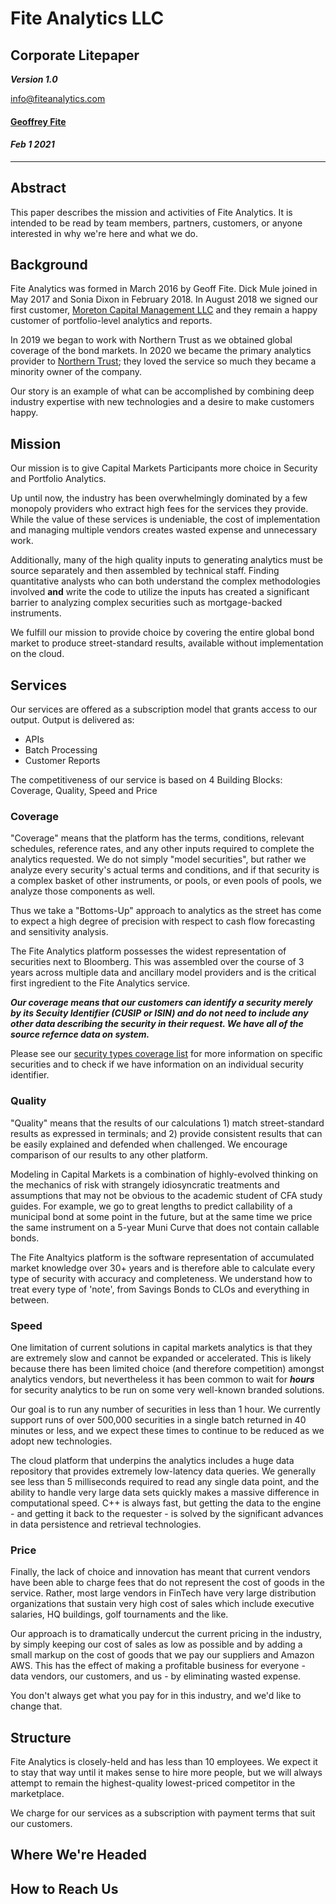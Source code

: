 # Fite Analytics LLC

## Corporate Litepaper

***Version 1.0***

[info@fiteanalytics.com](mailto:info@fiteanalytics.com)

#### [Geoffrey Fite](mailto:geoff@fiteanalytics.com)

#### *Feb 1 2021*

---

## Abstract

This paper describes the mission and activities of Fite Analytics. It is intended to be read by team members, partners, 
customers, or anyone interested in why we're here and what we do.

## Background

Fite Analytics was formed in March 2016 by Geoff Fite. Dick Mule joined in May 2017 and Sonia Dixon in February 2018. In August 
2018 we signed our first customer, [Moreton Capital Management LLC](https://moretoncm.com) and they remain a happy customer of 
portfolio-level analytics and reports.

In 2019 we began to work with Northern Trust as we obtained global coverage of the bond markets. In 2020 we became the primary 
analytics provider to [Northern Trust](https://northerntrust.com); they loved the service so much they became a minority 
owner of the company.

Our story is an example of what can be accomplished by combining deep industry expertise with new technologies and 
a desire to make customers happy.

## Mission

Our mission is to give Capital Markets Participants more choice in Security and Portfolio Analytics.

Up until now, the industry has been overwhelmingly dominated by a few monopoly providers who extract high fees for the services they 
provide. While the value of these services is undeniable, the cost of implementation and managing multiple vendors creates 
wasted expense and unnecessary work.

Additionally, many of the high quality inputs to generating analytics must be source separately and then assembled by technical staff. Finding 
quantitative analysts who can both understand the complex methodologies involved **and** write the code to utilize the inputs 
has created a significant barrier to analyzing complex securities such as mortgage-backed instruments.

We fulfill our mission to provide choice by covering the entire global bond market to produce street-standard results, available 
without implementation on the cloud.

## Services

Our services are offered as a subscription model that grants access to our output. Output is delivered as:
- APIs
- Batch Processing
- Customer Reports

The competitiveness of our service is based on 4 Building Blocks: Coverage, Quality, Speed and Price

### Coverage

"Coverage" means that the platform has the terms, conditions, relevant schedules, reference rates, and any other 
inputs required to complete the analytics requested. We do not simply "model securities", but rather we analyze every 
security's actual terms and conditions, and if that security is a complex basket of other instruments, or pools, or even pools 
of pools, we analyze those components as well.

Thus we take a "Bottoms-Up" approach to analytics as the street has come to expect a high degree of precision 
with respect to cash flow forecasting and sensitivity analysis.

The Fite Analytics platform possesses the widest representation of securities next to Bloomberg. This was assembled 
over the course of 3 years across multiple data and ancillary model providers and is the critical first ingredient to the Fite 
Analytics service.

***Our coverage means that our customers can identify a security merely by its Secuity Identifier (CUSIP or ISIN) and do not need to include any 
other data describing the security in their request. We have all of the source refernce data on system.***

Please see our [security types coverage list](/docs/v2/security-coverage) for more information on specific securities and 
to check if we have information on an individual security identifier.

### Quality

"Quality" means that the results of our calculations 1) match street-standard results as expressed in terminals; and 2) provide 
consistent results that can be easily explained and defended when challenged. We encourage comparison of our results to any other platform.

Modeling in Capital Markets is a combination of highly-evolved thinking on the mechanics of risk with strangely idiosyncratic 
treatments and assumptions that may not be obvious to the academic student of CFA study guides. For example, we go 
to great lengths to predict callability of a municipal bond at some point in the future, but at the same time we price 
the same instrument on a 5-year Muni Curve that does not contain callable bonds.

The Fite Analtyics platform is the software representation of accumulated market knowledge over 30+ years and is therefore 
able to calculate every type of security with accuracy and completeness. We understand how to treat every type of 'note', from 
Savings Bonds to CLOs and everything in between.

### Speed

One limitation of current solutions in capital markets analytics is that they are extremely slow and cannot be 
expanded or accelerated. This is likely because there has been limited choice (and therefore competition) amongst analytics 
vendors, but nevertheless it has been common to wait for ***hours*** for security analytics to be run on some very 
well-known branded solutions.

Our goal is to run any number of securities in less than 1 hour. We currently support runs of over 500,000 securities in a 
single batch returned in 40 minutes or less, and we expect these times to continue to be reduced as we adopt new 
technologies.

The cloud platform that underpins the analytics includes a huge data repository that provides extremely low-latency
data queries. We generally see less than 5 milliseconds required to read any single data point, and the ability to 
handle very large data sets quickly makes a massive difference in computational speed. C++ is always fast, but getting the 
data to the engine - and getting it back to the requester - is solved by the significant advances in data persistence 
and retrieval technologies. 

### Price

Finally, the lack of choice and innovation has meant that current vendors have been able to charge fees that do 
not represent the cost of goods in the service. Rather, most large vendors in FinTech have very large distribution 
organizations that sustain very high cost of sales which include executive salaries, HQ buildings, golf tournaments and 
the like.

Our approach is to dramatically undercut the current pricing in the industry, by simply keeping our cost of sales 
as low as possible and by adding a small markup on the cost of goods that we pay our suppliers and Amazon AWS. This has 
the effect of making a profitable business for everyone - data vendors, our customers, and us - by eliminating wasted expense.

You don't always get what you pay for in this industry, and we'd like to change that.

## Structure

Fite Analytics is closely-held and has less than 10 employees. We expect it to stay that way until it makes sense 
to hire more people, but we will always attempt to remain the highest-quality lowest-priced competitor in the marketplace.

We charge for our services as a subscription with payment terms that suit our customers.

## Where We're Headed

## How to Reach Us



